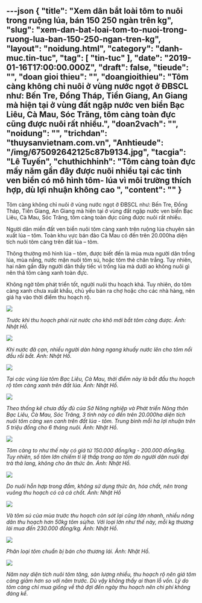 ---json
{
    "title": "Xem dân bắt loài tôm to nuôi trong ruộng lúa, bán 150 250 ngàn trên kg",
    "slug": "xem-dan-bat-loai-tom-to-nuoi-trong-ruong-lua-ban-150-250-ngan-tren-kg",
    "layout": "noidung.html",
    "category": "danh-muc.tin-tuc",
    "tag": [
        "tin-tuc"
    ],
    "date": "2019-01-16T17:00:00.000Z",
    "draft": false,
    "tieude": "",
    "doan gioi thieu": "",
    "doangioithieu": "Tôm càng không chỉ nuôi ở vùng nước ngọt ở ĐBSCL như: Bến Tre, Đồng Tháp, Tiền Giang, An Giang mà hiện tại ở vùng đất ngập nước ven biển Bạc Liêu, Cà Mau, Sóc Trăng, tôm càng toàn đực cũng được nuôi rất nhiều.",
    "doan2vach": "",
    "noidung": "",
    "trichdan": "thuysanvietnam.com.vn",
    "Anhtieude": "/img/675092642125c87b9134.jpg",
    "tacgia": "Lê Tuyến",
    "chuthichhinh": "Tôm càng toàn đực mấy năm gần đây được nuôi nhiều tại các tỉnh ven biển có mô hình tôm- lúa vì môi trường thích hợp, dù lợi nhuận không cao ",
    "__content__": ""
}
---
<p>T&ocirc;m c&agrave;ng kh&ocirc;ng chỉ nu&ocirc;i ở v&ugrave;ng nước ngọt ở ĐBSCL như: Bến Tre, Đồng Th&aacute;p, Tiền Giang, An Giang m&agrave; hiện tại ở v&ugrave;ng đất ngập nước ven biển Bạc Li&ecirc;u, C&agrave; Mau, S&oacute;c Trăng, t&ocirc;m c&agrave;ng to&agrave;n đực cũng được nu&ocirc;i rất nhiều.</p>

<p>Người d&acirc;n miền đất ven biển nu&ocirc;i t&ocirc;m c&agrave;ng xanh tr&ecirc;n ruộng l&uacute;a chuy&ecirc;n sản xuất l&uacute;a &ndash; t&ocirc;m. To&agrave;n khu vực b&aacute;n đảo C&agrave; Mau c&oacute; đến tr&ecirc;n 20.000ha diện t&iacute;ch nu&ocirc;i t&ocirc;m c&agrave;ng tr&ecirc;n đất l&uacute;a &ndash; t&ocirc;m.</p>

<p>Th&ocirc;ng thường m&ocirc; h&igrave;nh l&uacute;a &ndash; t&ocirc;m, được biết đến l&agrave; m&ugrave;a mưa người d&acirc;n trồng l&uacute;a, m&ugrave;a nắng, nước mặn nu&ocirc;i t&ocirc;m s&uacute;, hoặc t&ocirc;m thẻ ch&acirc;n trắng. Tuy nhi&ecirc;n, hai năm gần đ&acirc;y người d&acirc;n thấy tiếc v&igrave; trồng l&uacute;a m&agrave; dưới ao kh&ocirc;ng nu&ocirc;i g&igrave; n&ecirc;n thả t&ocirc;m c&agrave;ng xanh to&agrave;n đực.</p>

<p>Kh&ocirc;ng ngờ t&ocirc;m ph&aacute;t triển tốt, người nu&ocirc;i thu hoạch kh&aacute;. Tuy nhi&ecirc;n, do t&ocirc;m c&agrave;ng xanh chưa xuất khẩu, chủ yếu b&aacute;n ra chợ hoặc cho c&aacute;c nh&agrave; h&agrave;ng, n&ecirc;n gi&aacute; hạ v&agrave;o thời điểm thu hoạch rộ.</p>

<p><img src="https://photo-3-baomoi.zadn.vn/w700_r1/2019_01_15_304_29362346/162ae91e5a5fb301ea4e.jpg" /></p>

<p><em>Trước khi thu hoạch phải r&uacute;t nước cho kh&ocirc; mới bắt t&ocirc;m c&agrave;ng được. Ảnh: Nhật Hồ.&nbsp;</em></p>

<p><img src="http://media.doanhnghiepvn.vn/Images/Uploaded/Share/2019/01/09/Xem-dan-bat-loai-tom-to-nuoi-trong-ruong-lua-ban-150-250-nganky_3.jpg" /></p>

<p><em>Khi nước đ&atilde; cạn, nhiều người d&agrave;n h&agrave;ng ngang khuấy nước l&ecirc;n cho t&ocirc;m nổi đầu rồi bắt. Ảnh: Nhật Hồ.&nbsp;</em></p>

<p><img src="https://photo-3-baomoi.zadn.vn/w700_r1/2019_01_15_304_29362346/346a305f831e6a40330f.jpg" /></p>

<p><em>Tại c&aacute;c v&ugrave;ng l&uacute;a t&ocirc;m Bạc Li&ecirc;u, C&agrave; Mau, thời điểm n&agrave;y l&agrave; bắt đầu thu hoạch rộ t&ocirc;m c&agrave;ng xanh tr&ecirc;n đất l&uacute;a. Ảnh: Nhật Hồ.&nbsp;</em></p>

<p><img src="https://photo-3-baomoi.zadn.vn/w700_r1/2019_01_15_304_29362346/83058c303f71d62f8f60.jpg" /></p>

<p><em>Theo thống k&ecirc; chưa đầy đủ của Sở N&ocirc;ng nghiệp v&agrave; Ph&aacute;t triển N&ocirc;ng th&ocirc;n Bạc Li&ecirc;u, C&agrave; Mau, S&oacute;c Trăng, 3 tỉnh n&agrave;y c&oacute; đến tr&ecirc;n 20.000ha diện t&iacute;ch nu&ocirc;i t&ocirc;m c&agrave;ng xen canh tr&ecirc;n đất l&uacute;a - t&ocirc;m. Trung b&igrave;nh mỗi ha lợi nhuận tr&ecirc;n 5 triệu đồng cho 6 th&aacute;ng nu&ocirc;i. Ảnh: Nhật Hồ.&nbsp;</em></p>

<p><img src="http://media.doanhnghiepvn.vn/Images/Uploaded/Share/2019/01/09/Xem-dan-bat-loai-tom-to-nuoi-trong-ruong-lua-ban-150-250-nganky_7.jpg" /></p>

<p><em>T&ocirc;m c&agrave;ng to như thế n&agrave;y c&oacute; gi&aacute; từ 150.000 đồng/kg - 200.000 đồng/kg. Tuy nhi&ecirc;n, số t&ocirc;m lớn chiếm tỉ lệ thấp trong ao t&ocirc;m do người d&acirc;n nu&ocirc;i đại tr&agrave; thả lang, kh&ocirc;ng cho ăn thức ăn. Ảnh: Nhật Hồ.</em>&nbsp;</p>

<p><img src="http://media.doanhnghiepvn.vn/Images/Uploaded/Share/2019/01/09/Xem-dan-bat-loai-tom-to-nuoi-trong-ruong-lua-ban-150-250-nganky_8.jpg" /></p>

<p><em>Do nu&ocirc;i hỗn hợp trong đầm, kh&ocirc;ng sử dụng thức ăn, h&oacute;a chất, n&ecirc;n trong vu&ocirc;ng thu hoạch c&oacute; cả c&aacute; chốt. Ảnh: Nhật Hồ&nbsp;</em></p>

<p><img src="http://media.doanhnghiepvn.vn/Images/Uploaded/Share/2019/01/09/Xem-dan-bat-loai-tom-to-nuoi-trong-ruong-lua-ban-150-250-nganky_9.jpg" /></p>

<p><em>V&agrave; t&ocirc;m s&uacute; của m&ugrave;a trước thu hoạch c&ograve;n s&oacute;t lại cũng lớn nhanh, nhiều n&ocirc;ng d&acirc;n thu hoạch hơn 50kg t&ocirc;m s&uacute;/ha. Với loại lớn như thế n&agrave;y, mỗi kg thương l&aacute;i mua đến 230.000 đồng/kg. Ảnh: Nhật Hồ.&nbsp;</em></p>

<p><img src="http://media.doanhnghiepvn.vn/Images/Uploaded/Share/2019/01/09/Xem-dan-bat-loai-tom-to-nuoi-trong-ruong-lua-ban-150-250-nganky_10.jpg" /></p>

<p><em>Ph&acirc;n loại t&ocirc;m chuẩn bị b&aacute;n cho thương l&aacute;i. Ảnh: Nhật Hồ.&nbsp;</em></p>

<p><img src="http://media.doanhnghiepvn.vn/Images/Uploaded/Share/2019/01/09/Xem-dan-bat-loai-tom-to-nuoi-trong-ruong-lua-ban-150-250-nganky_11.jpg" /></p>

<p><em>Năm nay diện t&iacute;ch nu&ocirc;i t&ocirc;m tăng, sản lượng nhiều, thu hoạch rộ n&ecirc;n gi&aacute; t&ocirc;m c&agrave;ng giảm hơn so với năm trước. D&ugrave; vậy kh&ocirc;ng thấy ai than lỗ vốn. L&yacute; do t&ocirc;m c&agrave;ng chỉ mua giống về thả đợi đến ng&agrave;y thu hoạch n&ecirc;n chi ph&iacute; kh&ocirc;ng đ&aacute;ng kể.&nbsp;</em></p>
